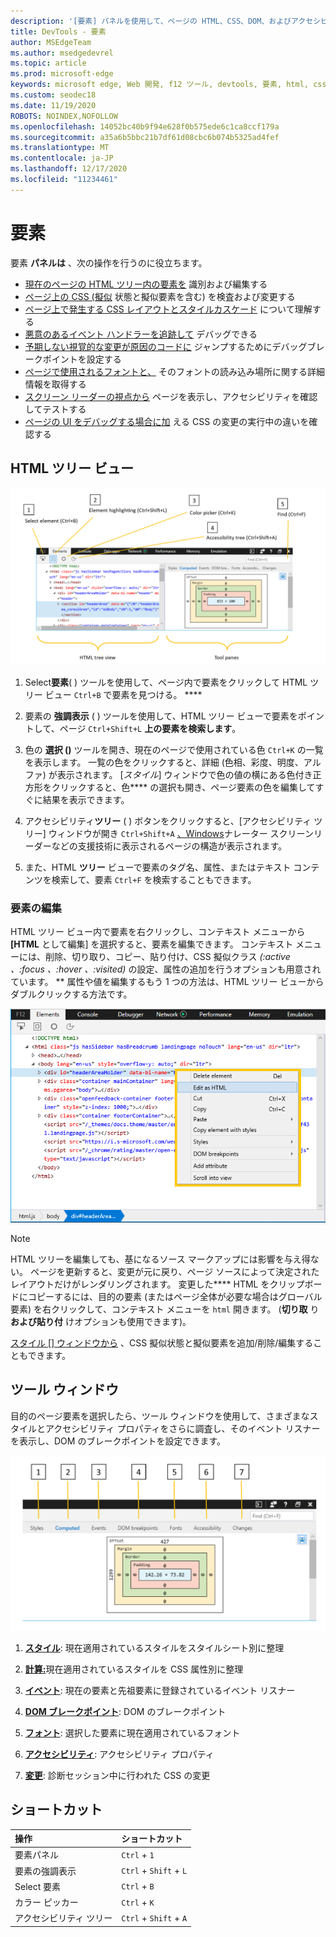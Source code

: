 ```yaml
---
description: '[要素] パネルを使用して、ページの HTML、CSS、DOM、およびアクセシビリティを検査します。'
title: DevTools - 要素
author: MSEdgeTeam
ms.author: msedgedevrel
ms.topic: article
ms.prod: microsoft-edge
keywords: microsoft edge, Web 開発, f12 ツール, devtools, 要素, html, css, dom ブレークポイント, イベント, アクセシビリティ
ms.custom: seodec18
ms.date: 11/19/2020
ROBOTS: NOINDEX,NOFOLLOW
ms.openlocfilehash: 14052bc40b9f94e628f0b575ede6c1ca8ccf179a
ms.sourcegitcommit: a35a6b5bbc21b7df61d08cbc6b074b5325ad4fef
ms.translationtype: MT
ms.contentlocale: ja-JP
ms.lasthandoff: 12/17/2020
ms.locfileid: "11234461"
---
```

# 要素

要素 **パネルは** 、次の操作を行うのに役立ちます。

* [現在のページの HTML ツリー内の要素を](#html-tree-view) 識別および編集する
* [ページ上の CSS (擬似](./elements/styles.md) 状態と擬似要素を含む) を検査および変更する
* [ページ上で発生する CSS レイアウトとスタイルカスケード](./elements/computed.md) について理解する
* [悪意のあるイベント ハンドラーを追跡して](./elements/events.md) デバッグできる
* [予期しない視覚的な変更が原因のコードに](./elements/dom-breakpoints.md) ジャンプするためにデバッグブレークポイントを設定する
* [ページで使用されるフォントと、](./elements/fonts.md) そのフォントの読み込み場所に関する詳細情報を取得する
* [スクリーン リーダーの視点から](./elements/accessibility.md) ページを表示し、アクセシビリティを確認してテストする 
* [ページの UI をデバッグする場合に加](./elements/changes.md) える CSS の変更の実行中の違いを確認する

## HTML ツリー ビュー

![Microsoft Edge DevTools 要素パネル](./media/elements.png)

1. Select**要素**( ) ツールを使用して、ページ内で要素をクリックして HTML ツリー ビュー `Ctrl+B` で要素を見つける。 ****

2. 要素の **強調表示** ( ) ツールを使用して、HTML ツリー ビューで要素をポイントして、ページ `Ctrl+Shift+L` **上の要素を検索します**。

3. 色の **選択 ()** ツールを開き、現在のページで使用されている色 `Ctrl+K` の一覧を表示します。 一覧の色をクリックすると、詳細 (色相、彩度、明度、アルファ) が表示されます。 [*スタイル*] ウィンドウで色の値の横にある色付き正方形をクリックすると、色**** の選択も開き、ページ要素の色を編集してすぐに結果を表示できます。

4. アクセシビリティ**ツリー** ( ) ボタンをクリックすると、[アクセシビリティ ツリー] ウィンドウが開き `Ctrl+Shift+A` [、Windows](https://support.microsoft.com/help/22798/windows-10-narrator-get-started)ナレーター スクリーンリーダーなどの支援技術に表示されるページの構造が表示されます。 [](./elements/accessibility.md)

5. また、HTML **ツリー** ビューで要素のタグ名、属性、またはテキスト コンテンツを検索して、要素 `Ctrl+F` を検索することもできます。

### 要素の編集

HTML ツリー ビュー内で要素を右クリックし、コンテキスト メニューから **[HTML** として編集] を選択すると、要素を編集できます。 コンテキスト メニューには、削除、切り取り、コピー、貼り付け、CSS 擬似クラス *(:active* *、:focus 、:hover* *、:visited)* の設定、属性の追加を行うオプションも用意されています。 ** 属性や値を編集するもう 1 つの方法は、HTML ツリー ビューからダブルクリックする方法です。

![HTML ツリー ビューのコンテキスト メニュー](./media/elements_html_tree_context.png)

> [!NOTE]
> HTML ツリーを編集しても、基になるソース マークアップには影響を与え得ない。 ページを更新すると、変更が元に戻り、ページ ソースによって決定されたレイアウトだけがレンダリングされます。 変更した**** HTML をクリップボードにコピーするには、目的の要素 (またはページ全体が必要な場合はグローバル要素) を右クリックして、コンテキスト メニューを `html` 開きます。 (**切り取** り **および貼り付** けオプションも使用できます)。

[スタイル [] ウィンドウから](./elements/styles.md) 、CSS 擬似状態と擬似要素を追加/削除/編集することもできます。

## ツール ウィンドウ

目的のページ要素を選択したら、ツール ウィンドウを使用して、さまざまなスタイルとアクセシビリティ プロパティをさらに調査し、そのイベント リスナーを表示し、DOM のブレークポイントを設定できます。

![[要素] パネルの [ツール] ウィンドウ](./media/elements_toolpanes.png)

1. [**スタイル**](./elements/styles.md): 現在適用されているスタイルをスタイルシート別に整理

2. [**計算:**](./elements/computed.md)現在適用されているスタイルを CSS 属性別に整理

3. [**イベント**](./elements/events.md): 現在の要素と先祖要素に登録されているイベント リスナー

4. [**DOM ブレークポイント**](./elements/dom-breakpoints.md): DOM のブレークポイント 

5. [**フォント**](./elements/fonts.md): 選択した要素に現在適用されているフォント

6. [**アクセシビリティ**](./elements/accessibility.md): アクセシビリティ プロパティ

7. [**変更**](./elements/changes.md): 診断セッション中に行われた CSS の変更  

## ショートカット

| 操作               | ショートカット               |
|:---------------------|:-----------------------|
| 要素パネル       | `Ctrl` + `1`           |
| 要素の強調表示 | `Ctrl` + `Shift` + `L` |
| Select 要素       | `Ctrl` + `B`           |
| カラー ピッカー         | `Ctrl` + `K`           |
| アクセシビリティ ツリー   | `Ctrl` + `Shift` + `A` |
